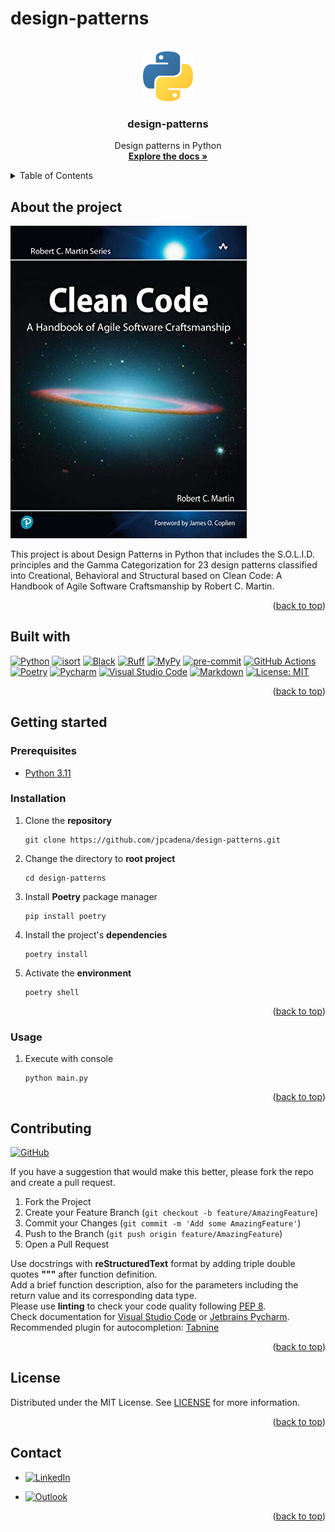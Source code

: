 # design-patterns

<!-- Improved compatibility of back to top link: See: https://github.com/othneildrew/Best-README-Template/pull/73 -->

<a name="readme-top"></a>

<!-- PROJECT SHIELDS -->
<!--
*** Markdown "reference style" links for readability.
*** Reference links are enclosed in brackets [ ] instead of parentheses ( ).
-->

<!-- PROJECT LOGO -->
<br />
<div align="center">
  <a href="https://github.com/othneildrew/Best-README-Template">
    <img src="assets/images/logo.png" alt="Logo" width="80" height="80">
  </a>

<h3 align="center">design-patterns</h3>

  <p align="center">
    Design patterns in Python
    <br />
    <a href="https://github.com/jpcadena/design-patterns"><strong>Explore the docs »</strong></a>
    <br />
  </p>
</div>

<!-- TABLE OF CONTENTS -->
<details>
  <summary>Table of Contents</summary>
  <ol>
    <li>
      <a href="#about-the-project">About The Project</a>
      <ul>
        <li><a href="#built-with">Built With</a></li>
      </ul>
    </li>
    <li>
      <a href="#getting-started">Getting Started</a>
      <ul>
        <li><a href="#prerequisites">Prerequisites</a></li>
        <li><a href="#installation">Installation</a></li>
      </ul>
    </li>
    <li><a href="#usage">Usage</a></li>
    <li><a href="#contributing">Contributing</a></li>
    <li><a href="#license">License</a></li>
    <li><a href="#contact">Contact</a></li>
  </ol>
</details>

<!-- ABOUT THE PROJECT -->

## About the project

[![Project][project-screenshot]](https://example.com)

This project is about Design Patterns in Python that includes the S.O.L.I.D.
principles and the Gamma Categorization for 23 design patterns classified into
Creational, Behavioral and Structural based on Clean Code: A Handbook of Agile
Software Craftsmanship by Robert C. Martin.

<p align="right">(<a href="#readme-top">back to top</a>)</p>

## Built with

[![Python][python-shield]][python-url] [![isort][isort-shield]][isort-url] [![Black][black-shield]][black-url] [![Ruff][ruff-shield]][ruff-url] [![MyPy][mypy-shield]][mypy-url] [![pre-commit][pre-commit-shield]][pre-commit-url] [![GitHub Actions][github-actions-shield]][github-actions-url] [![Poetry][poetry-shield]][poetry-url] [![Pycharm][pycharm-shield]][pycharm-url] [![Visual Studio Code][visual-studio-code-shield]][visual-studio-code-url] [![Markdown][markdown-shield]][markdown-url] [![License: MIT][license-shield]][license-url]

<p align="right">(<a href="#readme-top">back to top</a>)</p>

<!-- GETTING STARTED -->

## Getting started

### Prerequisites

- [Python 3.11][python-docs]

### Installation

1. Clone the **repository**
   ```
   git clone https://github.com/jpcadena/design-patterns.git
   ```
2. Change the directory to **root project**
   ```
   cd design-patterns
   ```
3. Install **Poetry** package manager
   ```
   pip install poetry
   ```
4. Install the project's **dependencies**
   ```
   poetry install
   ```
5. Activate the **environment**
   ```
   poetry shell
   ```

<p align="right">(<a href="#readme-top">back to top</a>)</p>

<!-- USAGE EXAMPLES -->

### Usage

1. Execute with console
   ```
   python main.py
   ```

<p align="right">(<a href="#readme-top">back to top</a>)</p>

<!-- CONTRIBUTING -->

## Contributing

[![GitHub][github-shield]][github-url]

If you have a suggestion that would make this better, please fork the repo and
create a pull request.

1. Fork the Project
2. Create your Feature Branch (`git checkout -b feature/AmazingFeature`)
3. Commit your Changes (`git commit -m 'Add some AmazingFeature'`)
4. Push to the Branch (`git push origin feature/AmazingFeature`)
5. Open a Pull Request

Use docstrings with **reStructuredText** format by adding triple double quotes
**"""** after function definition.\
Add a brief function description, also for the parameters including the return
value and its corresponding data type.\
Please use **linting** to check your code quality
following [PEP 8](https://peps.python.org/pep-0008/).\
Check documentation
for [Visual Studio Code](https://code.visualstudio.com/docs/python/linting#_run-linting)
or [Jetbrains Pycharm](https://github.com/leinardi/pylint-pycharm/blob/master/README.md).\
Recommended plugin for
autocompletion: [Tabnine](https://www.tabnine.com/install)

<p align="right">(<a href="#readme-top">back to top</a>)</p>

<!-- LICENSE -->

## License

Distributed under the MIT License. See [LICENSE](LICENSE) for more information.

<p align="right">(<a href="#readme-top">back to top</a>)</p>

<!-- CONTACT -->

## Contact

- [![LinkedIn][linkedin-shield]][linkedin-url]

- [![Outlook][outlook-shield]](mailto:jpcadena@espol.edu.ec?subject=[GitHub]design-patterns)

<p align="right">(<a href="#readme-top">back to top</a>)</p>

<!-- MARKDOWN LINKS & IMAGES -->
<!-- https://www.markdownguide.org/basic-syntax/#reference-style-links -->

[project-screenshot]: assets/images/project.png

[python-docs]: https://docs.python.org/3.11/

[//]: # "Shields"

[linkedin-shield]: https://img.shields.io/badge/linkedin-%230077B5.svg?style=for-the-badge&logo=linkedin&logoColor=white

[outlook-shield]: https://img.shields.io/badge/Microsoft_Outlook-0078D4?style=for-the-badge&logo=microsoft-outlook&logoColor=white

[python-shield]: https://img.shields.io/badge/python-3670A0?style=for-the-badge&logo=python&logoColor=ffdd54

[pycharm-shield]: https://img.shields.io/badge/PyCharm-21D789?style=for-the-badge&logo=pycharm&logoColor=white

[markdown-shield]: https://img.shields.io/badge/Markdown-000000?style=for-the-badge&logo=markdown&logoColor=white

[github-shield]: https://img.shields.io/badge/github-%23121011.svg?style=for-the-badge&logo=github&logoColor=white

[ruff-shield]: https://img.shields.io/endpoint?url=https://raw.githubusercontent.com/charliermarsh/ruff/main/assets/badge/v1.json

[black-shield]: https://img.shields.io/badge/code%20style-black-000000.svg?style=for-the-badge&logo=appveyor

[mypy-shield]: https://img.shields.io/badge/mypy-checked-2A6DB2.svg?style=for-the-badge&logo=appveyor

[visual-studio-code-shield]: https://img.shields.io/badge/Visual_Studio_Code-007ACC?style=for-the-badge&logo=visual-studio-code&logoColor=white

[poetry-shield]: https://img.shields.io/endpoint?url=https://raw.githubusercontent.com/python-poetry/website/main/static/badge/v0.json

[isort-shield]: https://img.shields.io/badge/%20imports-isort-%231674b1?style=flat&labelColor=ef8336

[github-actions-shield]: https://img.shields.io/badge/github%20actions-%232671E5.svg?style=for-the-badge&logo=githubactions&logoColor=white

[pre-commit-shield]: https://img.shields.io/badge/pre--commit-F7B93E?style=for-the-badge&logo=pre-commit&logoColor=white

[license-shield]: https://img.shields.io/badge/License-MIT-yellow.svg

[github-shield]: https://img.shields.io/badge/github-%23121011.svg?style=for-the-badge&logo=github&logoColor=white

[//]: # "URL"

[linkedin-url]: https://linkedin.com/in/juanpablocadenaaguilar
[python-url]: https://www.python.org/

[pycharm-url]: https://www.jetbrains.com/pycharm/

[markdown-url]: https://daringfireball.net/projects/markdown/

[github-url]: https://github.com/jpcadena/design-patterns

[ruff-url]: https://beta.ruff.rs/docs/

[black-url]: https://github.com/psf/black

[mypy-url]: http://mypy-lang.org/

[visual-studio-code-url]: https://code.visualstudio.com/

[poetry-url]: https://python-poetry.org/

[isort-url]: https://pycqa.github.io/isort/

[github-actions-url]: https://github.com/features/actions

[pre-commit-url]: https://pre-commit.com/

[license-url]: https://opensource.org/licenses/MIT

[github-url]: https://github.com/jpcadena/design-patterns
